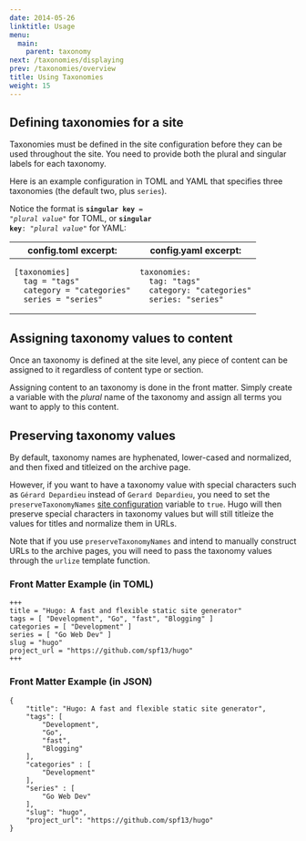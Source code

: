 ```yaml
---
date: 2014-05-26
linktitle: Usage
menu:
  main:
    parent: taxonomy
next: /taxonomies/displaying
prev: /taxonomies/overview
title: Using Taxonomies
weight: 15
---
```


## Defining taxonomies for a site

Taxonomies must be defined in the site configuration before they can be
used throughout the site. You need to provide both the plural and
singular labels for each taxonomy.

Here is an example configuration in TOML and YAML
that specifies three taxonomies (the default two, plus `series`).

Notice the format is <code><strong>singular key</strong> = &quot;<em>plural value</em>&quot;</code> for TOML,
or <code><strong>singular key</strong>: &quot;<em>plural value</em>&quot;</code> for YAML:

<table class="table">
<thead>
<tr>
<th>config.toml excerpt:</th><th>config.yaml excerpt:</th>
</tr>
</thead>
<tbody>
<tr valign="top">
<td><pre><code>[taxonomies]
  tag = "tags"
  category = "categories"
  series = "series"
</code></pre></td>
<td><pre><code class="language-yaml">taxonomies:
  tag: "tags"
  category: "categories"
  series: "series"
</code></pre></td>
</tr>
</tbody>
</table>

## Assigning taxonomy values to content

Once an taxonomy is defined at the site level, any piece of content
can be assigned to it regardless of content type or section.

Assigning content to an taxonomy is done in the front matter.
Simply create a variable with the *plural* name of the taxonomy
and assign all terms you want to apply to this content.

## Preserving taxonomy values

By default, taxonomy names are hyphenated, lower-cased and normalized, and then
fixed and titleized on the archive page.

However, if you want to have a taxonomy value with special characters
such as `Gérard Depardieu` instead of `Gerard Depardieu`,
you need to set the `preserveTaxonomyNames` [site configuration](/overview/configuration/) variable to `true`.
Hugo will then preserve special characters in taxonomy values
but will still titleize the values for titles and normalize them in URLs.

Note that if you use `preserveTaxonomyNames` and intend to manually construct URLs to the archive pages,
you will need to pass the taxonomy values through the `urlize` template function.

### Front Matter Example (in TOML)

    +++
    title = "Hugo: A fast and flexible static site generator"
    tags = [ "Development", "Go", "fast", "Blogging" ]
    categories = [ "Development" ]
    series = [ "Go Web Dev" ]
    slug = "hugo"
    project_url = "https://github.com/spf13/hugo"
    +++

### Front Matter Example (in JSON)

    {
        "title": "Hugo: A fast and flexible static site generator",
        "tags": [
            "Development",
            "Go",
            "fast",
            "Blogging"
        ],
        "categories" : [
            "Development"
        ],
        "series" : [
            "Go Web Dev"
        ],
        "slug": "hugo",
        "project_url": "https://github.com/spf13/hugo"
    }
